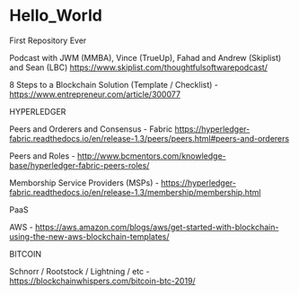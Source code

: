 # Hello_World
First Repository Ever

Podcast with JWM (MMBA), Vince (TrueUp), Fahad and Andrew (Skiplist) and Sean (LBC) https://www.skiplist.com/thoughtfulsoftwarepodcast/

8 Steps to a Blockchain Solution (Template / Checklist) - https://www.entrepreneur.com/article/300077

HYPERLEDGER

Peers and Orderers and Consensus - Fabric https://hyperledger-fabric.readthedocs.io/en/release-1.3/peers/peers.html#peers-and-orderers

Peers and Roles - http://www.bcmentors.com/knowledge-base/hyperledger-fabric-peers-roles/

Memborship Service Providers (MSPs) - https://hyperledger-fabric.readthedocs.io/en/release-1.3/membership/membership.html

PaaS

AWS - https://aws.amazon.com/blogs/aws/get-started-with-blockchain-using-the-new-aws-blockchain-templates/

BITCOIN

Schnorr / Rootstock / Lightning / etc - https://blockchainwhispers.com/bitcoin-btc-2019/



